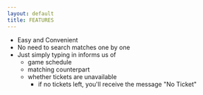 ```yaml
---
layout: default
title: FEATURES
---
```


* Easy and Convenient
* No need to search matches one by one
* Just simply typing in informs us of 
    * game schedule
    * matching counterpart
    * whether tickets are unavailable
        * if no tickets left, you'll receive the message "No Ticket"